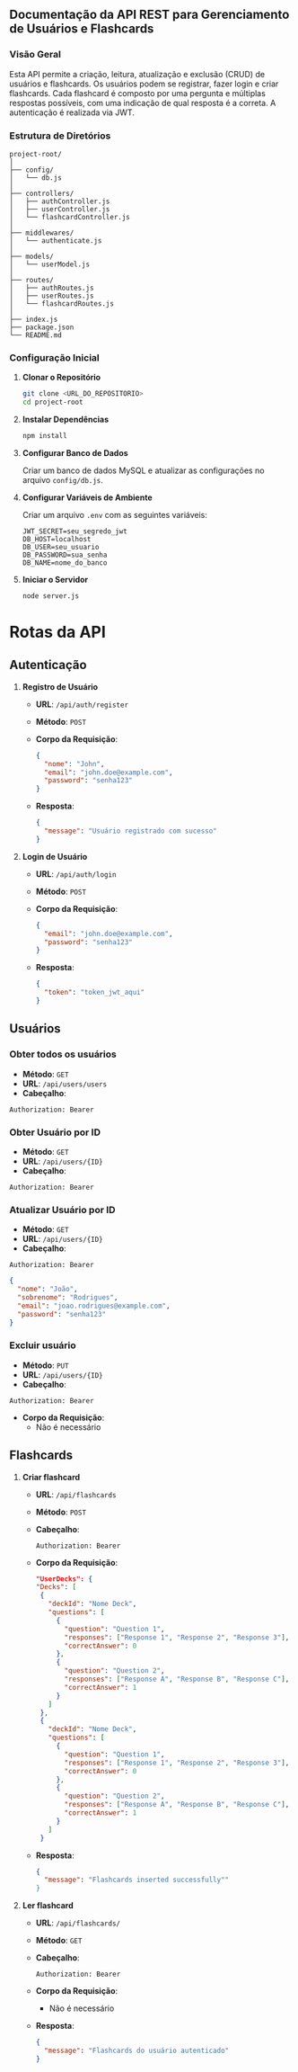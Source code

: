 ## Documentação da API REST para Gerenciamento de Usuários e Flashcards

### Visão Geral

Esta API permite a criação, leitura, atualização e exclusão (CRUD) de usuários e flashcards. Os usuários podem se registrar, fazer login e criar flashcards. Cada flashcard é composto por uma pergunta e múltiplas respostas possíveis, com uma indicação de qual resposta é a correta. A autenticação é realizada via JWT.

### Estrutura de Diretórios

```
project-root/
│
├── config/
│   └── db.js
│
├── controllers/
│   ├── authController.js
│   ├── userController.js
│   └── flashcardController.js
│
├── middlewares/
│   └── authenticate.js
│
├── models/
│   └── userModel.js
│
├── routes/
│   ├── authRoutes.js
│   ├── userRoutes.js
│   └── flashcardRoutes.js
│
├── index.js
├── package.json
└── README.md
```

### Configuração Inicial

1. **Clonar o Repositório**

   ```bash
   git clone <URL_DO_REPOSITORIO>
   cd project-root
   ```

2. **Instalar Dependências**

   ```bash
   npm install
   ```

3. **Configurar Banco de Dados**

   Criar um banco de dados MySQL e atualizar as configurações no arquivo `config/db.js`.

4. **Configurar Variáveis de Ambiente**

   Criar um arquivo `.env` com as seguintes variáveis:

   ```
   JWT_SECRET=seu_segredo_jwt
   DB_HOST=localhost
   DB_USER=seu_usuario
   DB_PASSWORD=sua_senha
   DB_NAME=nome_do_banco
   ```

5. **Iniciar o Servidor**

   ```bash
   node server.js
   ```

# Rotas da API

## Autenticação

1. **Registro de Usuário**

   - **URL**: `/api/auth/register`
   - **Método**: `POST`
   - **Corpo da Requisição**:

     ```json
     {
       "nome": "John",
       "email": "john.doe@example.com",
       "password": "senha123"
     }
     ```

   - **Resposta**:

     ```json
     {
       "message": "Usuário registrado com sucesso"
     }
     ```

2. **Login de Usuário**

   - **URL**: `/api/auth/login`
   - **Método**: `POST`
   - **Corpo da Requisição**:

     ```json
     {
       "email": "john.doe@example.com",
       "password": "senha123"
     }
     ```

   - **Resposta**:

     ```json
     {
       "token": "token_jwt_aqui"
     }
     ```

## Usuários
### Obter todos os usuários

- **Método**: `GET`
- **URL**: `/api/users/users`
- **Cabeçalho**:

```http
Authorization: Bearer
```

### Obter Usuário por ID

- **Método**: `GET`
- **URL**: `/api/users/{ID}`
- **Cabeçalho**:

```http
Authorization: Bearer
```

### Atualizar Usuário por ID

- **Método**: `GET`
- **URL**: `/api/users/{ID}`
- **Cabeçalho**:

```http
Authorization: Bearer
```

```json
{
  "nome": "João",
  "sobrenome": "Rodrigues",
  "email": "joao.rodrigues@example.com",
  "password": "senha123"
}
```

### Excluir usuário

- **Método**: `PUT`
- **URL**: `/api/users/{ID}`
- **Cabeçalho**:

```http
Authorization: Bearer
```

- **Corpo da Requisição**:
    - Não é necessário

## Flashcards

1. **Criar flashcard**

   - **URL**: `/api/flashcards`
   - **Método**: `POST`
   - **Cabeçalho**:

     ```http
     Authorization: Bearer
     ```

   - **Corpo da Requisição**:

     ```json
     "UserDecks": {
     "Decks": [
      {
        "deckId": "Nome Deck",
        "questions": [
          {
            "question": "Question 1",
            "responses": ["Response 1", "Response 2", "Response 3"],
            "correctAnswer": 0
          },
          {
            "question": "Question 2",
            "responses": ["Response A", "Response B", "Response C"],
            "correctAnswer": 1
          }
        ]
      },
      {
        "deckId": "Nome Deck",
        "questions": [
          {
            "question": "Question 1",
            "responses": ["Response 1", "Response 2", "Response 3"],
            "correctAnswer": 0
          },
          {
            "question": "Question 2",
            "responses": ["Response A", "Response B", "Response C"],
            "correctAnswer": 1
          }
        ]
      }
     ```

   - **Resposta**:

     ```json
     {
       "message": "Flashcards inserted successfully""
     }
     ```

2. **Ler flashcard**

   - **URL**: `/api/flashcards/`
   - **Método**: `GET`
   - **Cabeçalho**:

     ```http
     Authorization: Bearer
     ```

   - **Corpo da Requisição**:

     - Não é necessário

   - **Resposta**:

     ```json
     {
       "message": "Flashcards do usuário autenticado"
     }
     ```